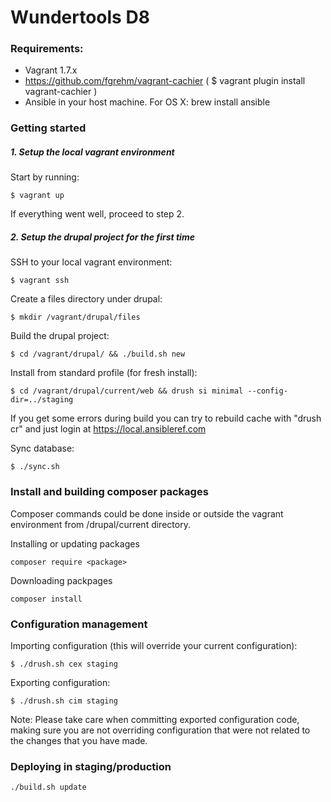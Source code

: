 # Wundertools D8

### Requirements:
- Vagrant 1.7.x
- https://github.com/fgrehm/vagrant-cachier
( $ vagrant plugin install vagrant-cachier )
- Ansible in your host machine. For OS X:
 brew install ansible

### Getting started

##### 1. Setup the local vagrant environment

Start by running:

```$ vagrant up```

If everything went well, proceed to step 2.

##### 2. Setup the drupal project for the first time

SSH to your local vagrant environment:

```$ vagrant ssh```

Create a files directory under drupal:

```$ mkdir /vagrant/drupal/files```

Build the drupal project:

```$ cd /vagrant/drupal/ && ./build.sh new```

Install from standard profile (for fresh install):

```$ cd /vagrant/drupal/current/web && drush si minimal --config-dir=../staging```

If you get some errors during build you can try to rebuild cache with "drush cr" and just login at https://local.ansibleref.com


Sync database:

```$ ./sync.sh```

### Install and building composer packages

Composer commands could be done inside or outside the vagrant environment from /drupal/current directory.

Installing or updating packages

```composer require <package>```

Downloading packpages

```composer install```

### Configuration management

Importing configuration (this will override your current configuration):

```$ ./drush.sh cex staging```

Exporting configuration:

```$ ./drush.sh cim staging```

Note: Please take care when committing exported configuration code, making sure you are not overriding configuration that were not related to the changes that you have made.

### Deploying in staging/production

```./build.sh update```

